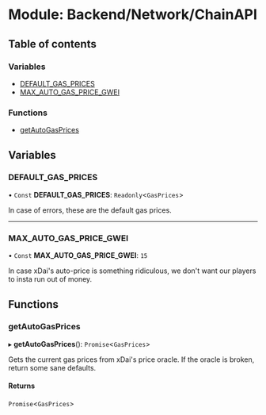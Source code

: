 # Module: Backend/Network/ChainAPI

## Table of contents

### Variables

- [DEFAULT_GAS_PRICES](Backend_Network_ChainAPI.md#default_gas_prices)
- [MAX_AUTO_GAS_PRICE_GWEI](Backend_Network_ChainAPI.md#max_auto_gas_price_gwei)

### Functions

- [getAutoGasPrices](Backend_Network_ChainAPI.md#getautogasprices)

## Variables

### DEFAULT_GAS_PRICES

• `Const` **DEFAULT_GAS_PRICES**: `Readonly`<`GasPrices`\>

In case of errors, these are the default gas prices.

---

### MAX_AUTO_GAS_PRICE_GWEI

• `Const` **MAX_AUTO_GAS_PRICE_GWEI**: `15`

In case xDai's auto-price is something ridiculous, we don't want our players to insta run out of
money.

## Functions

### getAutoGasPrices

▸ **getAutoGasPrices**(): `Promise`<`GasPrices`\>

Gets the current gas prices from xDai's price oracle. If the oracle is broken, return some sane
defaults.

#### Returns

`Promise`<`GasPrices`\>
